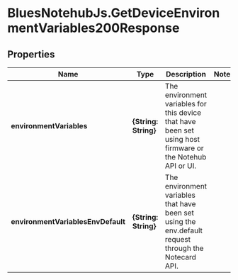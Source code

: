 # BluesNotehubJs.GetDeviceEnvironmentVariables200Response

## Properties

Name | Type | Description | Notes
------------ | ------------- | ------------- | -------------
**environmentVariables** | **{String: String}** | The environment variables for this device that have been set using host firmware or the Notehub API or UI. | 
**environmentVariablesEnvDefault** | **{String: String}** | The environment variables that have been set using the env.default request through the Notecard API. | 


